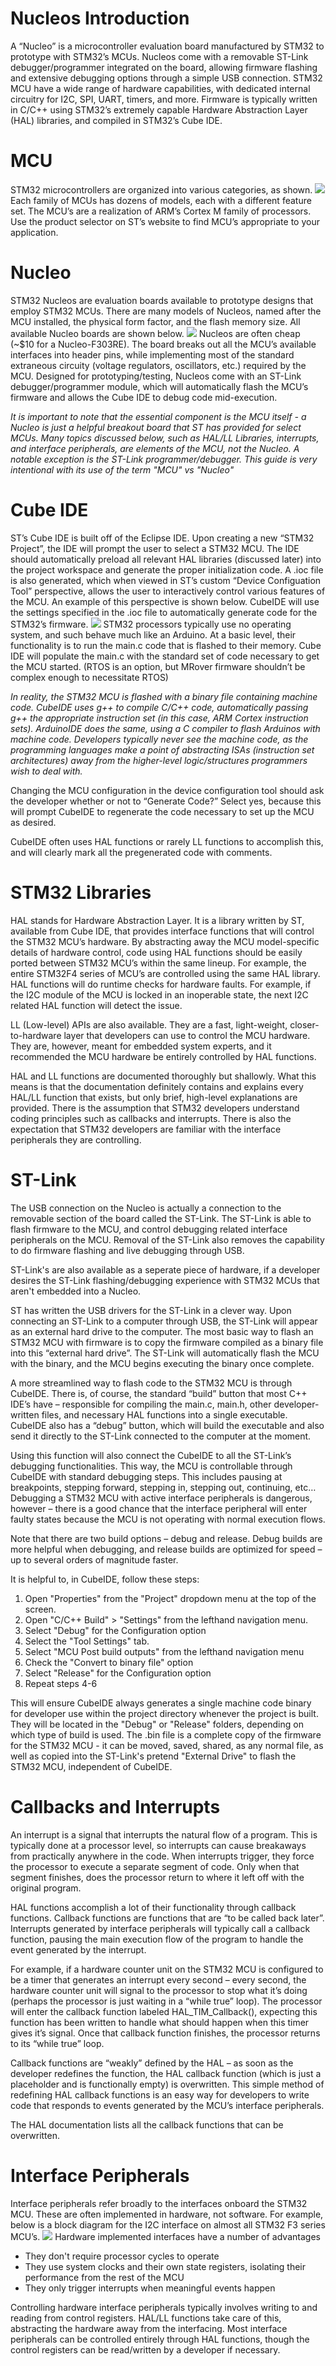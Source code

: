 # Nucleos Introduction
A “Nucleo” is a microcontroller evaluation board manufactured by STM32 to prototype with STM32’s MCUs. Nucleos come with a removable ST-Link debugger/programmer integrated on the board, allowing firmware flashing and extensive debugging options through a simple USB connection. STM32 MCU have a wide range of hardware  capabilities, with dedicated internal circuitry for I2C, SPI, UART, timers, and more. Firmware is typically written in C/C++ using STM32’s extremely capable Hardware Abstraction Layer (HAL) libraries, and compiled in STM32’s Cube IDE.
# MCU
STM32 microcontrollers are organized into various categories, as shown.
![](img/MCU.png)
Each family of MCUs has dozens of models, each with a different feature set. The MCU’s are a realization of ARM’s Cortex M family of processors. Use the product selector on ST’s website to find MCU’s appropriate to your application.
# Nucleo
STM32 Nucleos are evaluation boards available to prototype designs that employ STM32 MCUs. There are many models of Nucleos, named after the MCU installed, the physical form factor, and the flash memory size. All available Nucleo boards are shown below.
![](img/Nucleo.jpg)
Nucleos are often cheap (~$10 for a Nucleo-F303RE). The board breaks out all the MCU’s available interfaces into header pins, while implementing most of the standard extraneous circuity (voltage regulators, oscillators, etc.) required by the MCU. Designed for prototyping/testing, Nucleos come with an ST-Link debugger/programmer module, which will automatically flash the MCU’s firmware and allows the Cube IDE to debug code mid-execution.

_It is important to note that the essential component is the MCU itself - a Nucleo is just a helpful breakout board that ST has provided for select MCUs. Many topics discussed below, such as HAL/LL Libraries, interrupts, and interface peripherals, are elements of the MCU, not the Nucleo. A notable exception is the ST-Link programmer/debugger. This guide is very intentional with its use of the term "MCU" vs "Nucleo"_
# Cube IDE
ST’s Cube IDE is built off of the Eclipse IDE. Upon creating a new “STM32 Project”, the IDE will prompt the user to select a STM32 MCU. The IDE should automatically preload all relevant HAL libraries (discussed later) into the project workspace and generate the proper initialization code. A .ioc file is also generated, which when viewed in ST’s custom “Device Configuation Tool” perspective, allows the user to interactively control various features of the MCU. An example of this perspective is shown below. CubeIDE will use the settings specified in the .ioc file to automatically generate code for the STM32’s firmware.
![](img/CubeIDE.png)
STM32 processors typically use no operating system, and such behave much like an Arduino. At a basic level, their functionality is to run the main.c code that is flashed to their memory. Cube IDE will populate the main.c with the standard set of code necessary to get the MCU started. (RTOS is an option, but MRover firmware shouldn’t be complex enough to necessitate RTOS)

_In reality, the STM32 MCU is flashed with a binary file containing machine code. CubeIDE uses g++ to compile C/C++ code, automatically passing g++ the appropriate instruction set (in this case, ARM Cortex instruction sets). ArduinoIDE does the same, using a C compiler to flash Arduinos with machine code. Developers typically never see the machine code, as the programming languages make a point of abstracting ISAs (instruction set architectures) away from the higher-level logic/structures programmers wish to deal with._

Changing the MCU configuration in the device configuration tool should ask the developer whether or not to “Generate Code?” Select yes, because this will prompt CubeIDE to regenerate the code necessary to set up the MCU as desired.

CubeIDE often uses HAL functions or rarely LL functions to accomplish this, and will clearly mark all the pregenerated code with comments.

# STM32 Libraries
HAL stands for Hardware Abstraction Layer. It is a library written by ST, available from Cube IDE, that provides interface functions that will control the STM32 MCU’s hardware. By abstracting away the MCU model-specific details of hardware control, code using HAL functions should be easily ported between STM32 MCU’s within the same lineup. For example, the entire STM32F4 series of MCU’s are controlled using the same HAL library.
HAL functions will do runtime checks for hardware faults. For example, if the I2C module of the MCU is locked in an inoperable state, the next I2C related HAL function will detect the issue.

LL (Low-level) APIs are also available. They are a fast, light-weight, closer-to-hardware layer that developers can use to control the MCU hardware. They are, however, meant for embedded system experts, and it recommended the MCU hardware be entirely controlled by HAL functions.

HAL and LL functions are documented thoroughly but shallowly. What this means is that the documentation definitely contains and explains every HAL/LL function that exists, but only brief, high-level explanations are provided. There is the assumption that STM32 developers understand coding principles such as callbacks and interrupts. There is also the expectation that STM32 developers are familiar with the interface peripherals they are controlling.
# ST-Link
The USB connection on the Nucleo is actually a connection to the removable section of the board called the ST-Link. The ST-Link is able to flash firmware to the MCU, and control debugging related interface peripherals on the MCU. Removal of the ST-Link also removes the capability to do firmware flashing and live debugging through USB.

ST-Link's are also available as a seperate piece of hardware, if a developer desires the ST-Link flashing/debugging experience with STM32 MCUs that aren't embedded into a Nucleo.

ST has written the USB drivers for the ST-Link in a clever way. Upon connecting an ST-Link to a computer through USB, the ST-Link will appear as an external hard drive to the computer. The most basic way to flash an STM32 MCU with firmware is to copy the firmware compiled as a binary file into this “external hard drive”. The ST-Link will automatically flash the MCU with the binary, and the MCU begins executing the binary once complete.

A more streamlined way to flash code to the STM32 MCU is through CubeIDE. There is, of course, the standard “build” button that most C++ IDE’s have – responsible for compiling the main.c, main.h, other developer-written files, and necessary HAL functions into a single executable. CubeIDE also has a “debug” button, which will build the executable and also send it directly to the ST-Link connected to the computer at the moment. 

Using this function will also connect the CubeIDE to all the ST-Link’s debugging functionalities. This way, the MCU is controllable through CubeIDE with standard debugging steps. This includes pausing at breakpoints, stepping forward, stepping in, stepping out, continuing, etc… Debugging a STM32 MCU with active interface peripherals is dangerous, however – there is a good chance that the interface peripheral will enter faulty states because the MCU is not operating with normal execution flows.

Note that there are two build options – debug and release. Debug builds are more helpful when debugging, and release builds are optimized for speed – up to several orders of magnitude faster.

It is helpful to, in CubeIDE, follow these steps:
1. Open "Properties" from the "Project" dropdown menu at the top of the screen.
2. Open "C/C++ Build" > "Settings" from the lefthand navigation menu.
3. Select "Debug" for the Configuration option
4. Select the "Tool Settings" tab.
5. Select "MCU Post build outputs" from the lefthand navigation menu
6. Check the "Convert to binary file" option
7. Select "Release" for the Configuration option
8. Repeat steps 4-6

This will ensure CubeIDE always generates a single machine code binary for developer use within the project directory whenever the project is built. They will be located in the "Debug" or "Release" folders, depending on which type of build is used. The .bin file is a complete copy of the firmware for the STM32 MCU - it can be moved, saved, shared, as any normal file, as well as copied into the ST-Link's pretend "External Drive" to flash the STM32 MCU, independent of CubeIDE.

# Callbacks and Interrupts
An interrupt is a signal that interrupts the natural flow of a program. This is typically done at a processor level, so interrupts can cause breakaways from practically anywhere in the code. When interrupts trigger, they force the processor to execute a separate segment of code. Only when that segment finishes, does the processor return to where it left off with the original program.

HAL functions accomplish a lot of their functionality through callback functions. Callback functions are functions that are “to be called back later”. Interrupts generated by interface peripherals will typically call a callback function, pausing the main execution flow of the program to handle the event generated by the interrupt.

For example, if a hardware counter unit on the STM32 MCU is configured to be a timer that generates an interrupt every second – every second, the hardware counter unit will signal to the processor to stop what it’s doing (perhaps the processor is just waiting in a “while true” loop). The processor will enter the callback function labeled HAL_TIM_Callback(), expecting this function has been written to handle what should happen when this timer gives it’s signal. Once that callback function finishes, the processor returns to its “while true” loop.

Callback functions are “weakly” defined by the HAL – as soon as the developer redefines the function, the HAL callback function (which is just a placeholder and is functionally empty) is overwritten. This simple method of redefining HAL callback functions is an easy way for developers to write code that responds to events generated by the MCU’s interface peripherals.

The HAL documentation lists all the callback functions that can be overwritten.

# Interface Peripherals
Interface peripherals refer broadly to the interfaces onboard the STM32 MCU. These are often implemented in hardware, not software. For example, below is a block diagram for the I2C interface on almost all STM32 F3 series MCU’s. 
![](img/I2CHardware.png)
Hardware implemented interfaces have a number of advantages
* They don't require processor cycles to operate
* They use system clocks and their own state registers, isolating their performance from the rest of the MCU
* They only trigger interrupts when meaningful events happen

Controlling hardware interface peripherals typically involves writing to and reading from control registers. HAL/LL functions take care of this, abstracting the hardware away from the interfacing. Most interface peripherals can be controlled entirely through HAL functions, though the control registers can be read/written by a developer if necessary.
